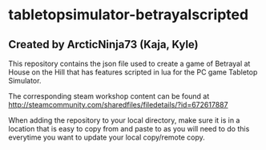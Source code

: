 # tabletopsimulator-betrayalscripted
## Created by ArcticNinja73 (Kaja, Kyle)

This repository contains the json file used to create a game of Betrayal at House on the Hill that has features scripted in lua for the PC game Tabletop Simulator.

The corresponding steam workshop content can be found at http://steamcommunity.com/sharedfiles/filedetails/?id=672617887

When adding the repository to your local directory, make sure it is in a location that is easy to copy from and paste to as you will need to do this everytime you want to update your local copy/remote copy.